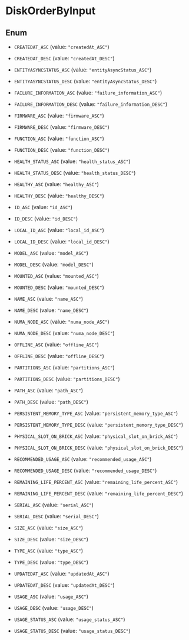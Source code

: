 

# DiskOrderByInput

## Enum


* `CREATEDAT_ASC` (value: `"createdAt_ASC"`)

* `CREATEDAT_DESC` (value: `"createdAt_DESC"`)

* `ENTITYASYNCSTATUS_ASC` (value: `"entityAsyncStatus_ASC"`)

* `ENTITYASYNCSTATUS_DESC` (value: `"entityAsyncStatus_DESC"`)

* `FAILURE_INFORMATION_ASC` (value: `"failure_information_ASC"`)

* `FAILURE_INFORMATION_DESC` (value: `"failure_information_DESC"`)

* `FIRMWARE_ASC` (value: `"firmware_ASC"`)

* `FIRMWARE_DESC` (value: `"firmware_DESC"`)

* `FUNCTION_ASC` (value: `"function_ASC"`)

* `FUNCTION_DESC` (value: `"function_DESC"`)

* `HEALTH_STATUS_ASC` (value: `"health_status_ASC"`)

* `HEALTH_STATUS_DESC` (value: `"health_status_DESC"`)

* `HEALTHY_ASC` (value: `"healthy_ASC"`)

* `HEALTHY_DESC` (value: `"healthy_DESC"`)

* `ID_ASC` (value: `"id_ASC"`)

* `ID_DESC` (value: `"id_DESC"`)

* `LOCAL_ID_ASC` (value: `"local_id_ASC"`)

* `LOCAL_ID_DESC` (value: `"local_id_DESC"`)

* `MODEL_ASC` (value: `"model_ASC"`)

* `MODEL_DESC` (value: `"model_DESC"`)

* `MOUNTED_ASC` (value: `"mounted_ASC"`)

* `MOUNTED_DESC` (value: `"mounted_DESC"`)

* `NAME_ASC` (value: `"name_ASC"`)

* `NAME_DESC` (value: `"name_DESC"`)

* `NUMA_NODE_ASC` (value: `"numa_node_ASC"`)

* `NUMA_NODE_DESC` (value: `"numa_node_DESC"`)

* `OFFLINE_ASC` (value: `"offline_ASC"`)

* `OFFLINE_DESC` (value: `"offline_DESC"`)

* `PARTITIONS_ASC` (value: `"partitions_ASC"`)

* `PARTITIONS_DESC` (value: `"partitions_DESC"`)

* `PATH_ASC` (value: `"path_ASC"`)

* `PATH_DESC` (value: `"path_DESC"`)

* `PERSISTENT_MEMORY_TYPE_ASC` (value: `"persistent_memory_type_ASC"`)

* `PERSISTENT_MEMORY_TYPE_DESC` (value: `"persistent_memory_type_DESC"`)

* `PHYSICAL_SLOT_ON_BRICK_ASC` (value: `"physical_slot_on_brick_ASC"`)

* `PHYSICAL_SLOT_ON_BRICK_DESC` (value: `"physical_slot_on_brick_DESC"`)

* `RECOMMENDED_USAGE_ASC` (value: `"recommended_usage_ASC"`)

* `RECOMMENDED_USAGE_DESC` (value: `"recommended_usage_DESC"`)

* `REMAINING_LIFE_PERCENT_ASC` (value: `"remaining_life_percent_ASC"`)

* `REMAINING_LIFE_PERCENT_DESC` (value: `"remaining_life_percent_DESC"`)

* `SERIAL_ASC` (value: `"serial_ASC"`)

* `SERIAL_DESC` (value: `"serial_DESC"`)

* `SIZE_ASC` (value: `"size_ASC"`)

* `SIZE_DESC` (value: `"size_DESC"`)

* `TYPE_ASC` (value: `"type_ASC"`)

* `TYPE_DESC` (value: `"type_DESC"`)

* `UPDATEDAT_ASC` (value: `"updatedAt_ASC"`)

* `UPDATEDAT_DESC` (value: `"updatedAt_DESC"`)

* `USAGE_ASC` (value: `"usage_ASC"`)

* `USAGE_DESC` (value: `"usage_DESC"`)

* `USAGE_STATUS_ASC` (value: `"usage_status_ASC"`)

* `USAGE_STATUS_DESC` (value: `"usage_status_DESC"`)



